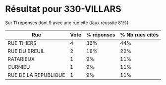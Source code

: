 # Résultat pour 330-VILLARS

Sur 11 réponses dont 9 avec une rue cité (taux réussite 81%)

| Rue | Vote | % réponses | % Nb rues cités|
|-----|------|------------|----------------|
| RUE THIERS | 4 | 36% | 44%|
| RUE DU BREUIL | 2 | 18% | 22%|
| RATARIEUX | 1 | 9% | 11%|
| CURNIEU | 1 | 9% | 11%|
| RUE DE LA REPUBLIQUE | 1 | 9% | 11%|
